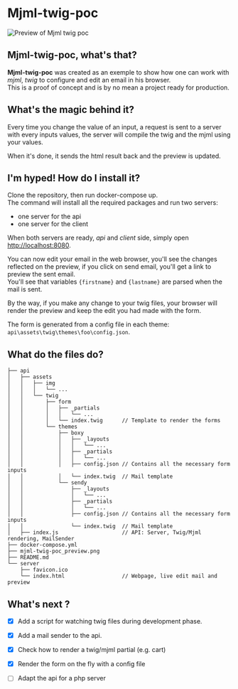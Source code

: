 # Mjml-twig-poc

![Preview of Mjml twig poc](https://raw.githubusercontent.com/amaury-hanser/mjml-twig-poc/main/mjml-twig-poc_preview.png)

## Mjml-twig-poc, what's that?
**Mjml-twig-poc** was created as an exemple to show how one can work with *mjml*, *twig* to configure and edit an email in his browser.  
This is a proof of concept and is by no mean a project ready for production.

## What's the magic behind it?
Every time you change the value of an input, a request is sent to a server with every inputs values, the server will compile the twig and the mjml using your values.

When it's done, it sends the html result back and the preview is updated.

## I'm hyped! How do I install it?
Clone the repository, then run docker-compose up.  
The command will install all the required packages and run two servers:
- one server for the api
- one server for the client

When both servers are ready, *api* and *client* side, simply open [http://localhost:8080](http://localhost:8080).

You can now edit your email in the web browser, you'll see the changes reflected on the preview, if you click on send email, you'll get a link to preview the sent email.  
You'll see that variables `{firstname}` and `{lastname}` are parsed when the mail is sent.  

By the way, if you make any change to your twig files, your browser will render the preview and keep the edit you had made with the form.

The form is generated from a config file in each theme: `api\assets\twig\themes\foo\config.json`.

## What do the files do?
```
├── api
│   ├── assets
│   │   ├── img
│   │   │   └── ...
│   │   └── twig
│   │       ├── form
│   │       │   ├── _partials
│   │       │   │   └── ...
│   │       │   └── index.twig      // Template to render the forms
│   │       └── themes
│   │           ├── boxy
│   │           │   ├── _layouts
│   │           │   │   └── ...
│   │           │   ├── _partials
│   │           │   │   └── ...
│   │           │   ├── config.json // Contains all the necessary form inputs 
│   │           │   └── index.twig  // Mail template
│   │           └── sendy
│   │               ├── _layouts
│   │               │   └── ...
│   │               ├── _partials
│   │               │   └── ...
│   │               ├── config.json // Contains all the necessary form inputs 
│   │               └── index.twig  // Mail template
│   ├── index.js                    // API: Server, Twig/Mjml rendering, MailSender
├── docker-compose.yml
├── mjml-twig-poc_preview.png
├── README.md
└── server
    ├── favicon.ico
    └── index.html                  // Webpage, live edit mail and preview
````
## What's next ?
- [x] Add a script for watching twig files during development phase.
- [x] Add a mail sender to the api.
- [x] Check how to render a twig/mjml partial (e.g. cart)
- [x] Render the form on the fly with a config file
- [ ] Adapt the api for a php server
  